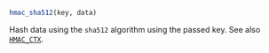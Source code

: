 ```julia
hmac_sha512(key, data)
```

Hash data using the `sha512` algorithm using the passed key. See also [`HMAC_CTX`](@ref).
